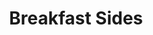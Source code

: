 ---
title: "Breakfast Sides"
price: "$2 ·—· $3 "
category: "Breakfast"
img: ""
desc: "Toast, bacon,sausage patty, and/or hashbrowns"
---